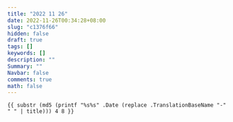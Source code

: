 ```yaml
---
title: "2022 11 26"
date: 2022-11-26T00:34:28+08:00
slug: "c1376f66"
hidden: false
draft: true
tags: []
keywords: []
description: ""
Summary: ""
Navbar: false
comments: true
math: false
---
```




<!--more-->

```
{{ substr (md5 (printf "%s%s" .Date (replace .TranslationBaseName "-" " " | title))) 4 8 }}
```

